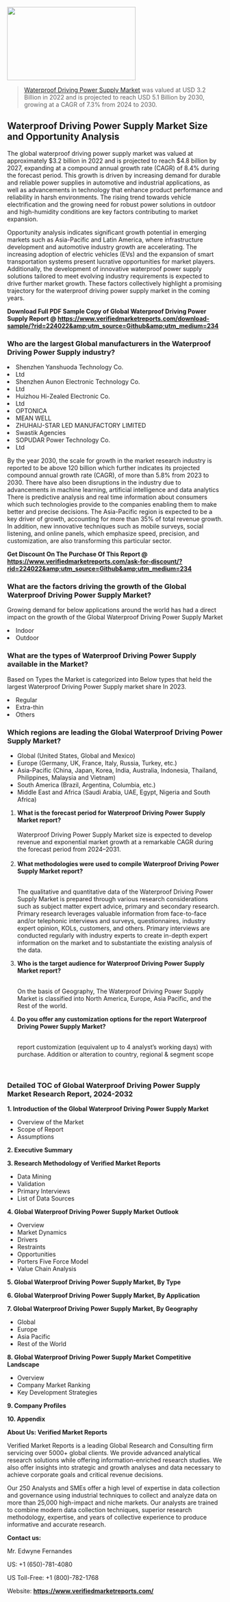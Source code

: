<img src="https://ffe5etoiles.com/wp-content/uploads/2024/12/MST1-300x171.png" alt="" width="300" height="171" class="alignnone size-medium wp-image-20088" /><blockquote><p><p><a href="https://www.verifiedmarketreports.com/download-sample/?rid=224022&utm_source=Github&utm_medium=234" target="_blank">Waterproof Driving Power Supply Market</a> was valued at USD 3.2 Billion in 2022 and is projected to reach USD 5.1 Billion by 2030, growing at a CAGR of 7.3% from 2024 to 2030.</p></blockquote><p><h2>Waterproof Driving Power Supply Market Size and Opportunity Analysis</h2><p>The global waterproof driving power supply market was valued at approximately $3.2 billion in 2022 and is projected to reach $4.8 billion by 2027, expanding at a compound annual growth rate (CAGR) of 8.4% during the forecast period. This growth is driven by increasing demand for durable and reliable power supplies in automotive and industrial applications, as well as advancements in technology that enhance product performance and reliability in harsh environments. The rising trend towards vehicle electrification and the growing need for robust power solutions in outdoor and high-humidity conditions are key factors contributing to market expansion.</p><p>Opportunity analysis indicates significant growth potential in emerging markets such as Asia-Pacific and Latin America, where infrastructure development and automotive industry growth are accelerating. The increasing adoption of electric vehicles (EVs) and the expansion of smart transportation systems present lucrative opportunities for market players. Additionally, the development of innovative waterproof power supply solutions tailored to meet evolving industry requirements is expected to drive further market growth. These factors collectively highlight a promising trajectory for the waterproof driving power supply market in the coming years.</p></p><p class=""><strong>Download Full PDF Sample Copy of Global Waterproof Driving Power Supply Report @ <a href="https://www.verifiedmarketreports.com/download-sample/?rid=224022&amp;utm_source=Github&amp;utm_medium=234" target="_blank">https://www.verifiedmarketreports.com/download-sample/?rid=224022&amp;utm_source=Github&amp;utm_medium=234</a></strong></p><h3 id="" class="">Who are the largest Global manufacturers in the Waterproof Driving Power Supply industry?</h3><p><li>Shenzhen Yanshuoda Technology Co.</li><li> Ltd</li><li> Shenzhen Aunon Electronic Technology Co.</li><li> Ltd</li><li> Huizhou Hi-Zealed Electronic Co.</li><li> Ltd</li><li> OPTONICA</li><li> MEAN WELL</li><li> ZHUHAIJ-STAR LED MANUFACTORY LIMITED</li><li> Swastik Agencies</li><li> SOPUDAR Power Technology Co.</li><li>Ltd</li></p><div class=""><div class="" dir="" data-message-author-role="" data-message-id="" data-message-model-slug=""><div class=""><div class=""><div class=""><div class="" dir="" data-message-author-role="" data-message-id="" data-message-model-slug=""><div class=""><div class=""><p>By the year 2030, the scale for growth in the market research industry is reported to be above 120 billion which further indicates its projected compound annual growth rate (CAGR), of more than 5.8% from 2023 to 2030. There have also been disruptions in the industry due to advancements in machine learning, artificial intelligence and data analytics There is predictive analysis and real time information about consumers which such technologies provide to the companies enabling them to make better and precise decisions. The Asia-Pacific region is expected to be a key driver of growth, accounting for more than 35% of total revenue growth. In addition, new innovative techniques such as mobile surveys, social listening, and online panels, which emphasize speed, precision, and customization, are also transforming this particular sector.</p><p><strong>Get Discount On The Purchase Of This Report @&nbsp; <a href="https://www.verifiedmarketreports.com/ask-for-discount/?rid=224022&amp;utm_source=Github&amp;utm_medium=234" target="_blank">https://www.verifiedmarketreports.com/ask-for-discount/?rid=224022&amp;utm_source=Github&amp;utm_medium=234</a></strong></p></div></div></div></div></div></div></div></div><h3 id="" class="">What are the factors driving the growth of the Global Waterproof Driving Power Supply Market?</h3><p id="" class="">Growing demand for below applications around the world has had a direct impact on the growth of the Global Waterproof Driving Power Supply Market</p><p id="" class=""><li>Indoor</li><li> Outdoor</li></p><h3 id="" class="">What are the types of Waterproof Driving Power Supply available in the Market?</h3><p id="" class="">Based on Types the Market is categorized into Below types that held the largest Waterproof Driving Power Supply market share In 2023.</p><p id="" class=""><li>Regular</li><li> Extra-thin</li><li> Others</li></p><h3 id="" class="">Which regions are leading the Global Waterproof Driving Power Supply Market?</h3><ul><li>Global (United States, Global and Mexico)</li><li>Europe (Germany, UK, France, Italy, Russia, Turkey, etc.)</li><li>Asia-Pacific (China, Japan, Korea, India, Australia, Indonesia, Thailand, Philippines, Malaysia and Vietnam)</li><li>South America (Brazil, Argentina, Columbia, etc.)</li><li>Middle East and Africa (Saudi Arabia, UAE, Egypt, Nigeria and South Africa)</li></ul><p><ol><li><strong>What is the forecast period for Waterproof Driving Power Supply Market report?<br /></strong><br /><span data-sheets-root="1" data-sheets-value="{&quot;1&quot;:2,&quot;2&quot;:&quot;XXXX size is expected to develop revenue and exponential market growth at a remarkable CAGR during the forecast period from 2024&ndash;2030.&quot;}" data-sheets-userformat="{&quot;2&quot;:12674,&quot;4&quot;:{&quot;1&quot;:2,&quot;2&quot;:16776960},&quot;10&quot;:2,&quot;11&quot;:0,&quot;15&quot;:&quot;Arial&quot;,&quot;16&quot;:12}">Waterproof Driving Power Supply Market size is expected to develop revenue and exponential market growth at a remarkable CAGR during the forecast period from 2024&ndash;2031.</span><br /><br /></li><li><strong>What methodologies were used to compile Waterproof Driving Power Supply Market report?<br /><br /></strong><p>The qualitative and quantitative data of the&nbsp;Waterproof Driving Power Supply Market is prepared through various research considerations such as subject matter expert advice, primary and secondary research. Primary research leverages valuable information from face-to-face and/or telephonic interviews and surveys, questionnaires, industry expert opinion, KOLs, customers, and others. Primary interviews are conducted regularly with industry experts to create in-depth expert information on the market and to substantiate the existing analysis of the data.&nbsp;</p></li><li><strong>Who is the target audience for Waterproof Driving Power Supply Market report?<br /><br /></strong><p>On the basis of Geography, The&nbsp;Waterproof Driving Power Supply Market is classified into North America, Europe, Asia Pacific, and the Rest of the world.</p></li><li><strong>Do you offer any customization options for the report Waterproof Driving Power Supply Market?<br /><br /></strong><p>report customization (equivalent up to 4 analyst&rsquo;s working days) with purchase. Addition or alteration to country, regional &amp; segment scope</p><p>&nbsp;</p></li></ol></p><h3 id="" class="">Detailed TOC of Global Waterproof Driving Power Supply Market Research Report, 2024-2032</h3><p id="" class=""><strong>1. Introduction of the Global Waterproof Driving Power Supply Market</strong></p><ul><li>Overview of the Market</li><li>Scope of Report</li><li>Assumptions</li></ul><p id="" class=""><strong>2. Executive Summary</strong></p><p id="" class=""><strong>3. Research Methodology of&nbsp;Verified Market Reports</strong></p><ul><li>Data Mining</li><li>Validation</li><li>Primary Interviews</li><li>List of Data Sources</li></ul><p id="" class=""><strong>4. Global Waterproof Driving Power Supply Market Outlook</strong></p><ul><li>Overview</li><li>Market Dynamics</li><li>Drivers</li><li>Restraints</li><li>Opportunities</li><li>Porters Five Force Model</li><li>Value Chain Analysis</li></ul><p id="" class=""><strong>5. Global Waterproof Driving Power Supply Market, By&nbsp;Type</strong></p><p id="" class=""><strong>6. Global Waterproof Driving Power Supply Market, By Application</strong></p><p id="" class=""><strong>7. Global Waterproof Driving Power Supply Market, By Geography</strong></p><ul><li>Global</li><li>Europe</li><li>Asia Pacific</li><li>Rest of the World</li></ul><p id="" class=""><strong>8. Global Waterproof Driving Power Supply Market Competitive Landscape</strong></p><ul><li>Overview</li><li>Company Market Ranking</li><li>Key Development Strategies</li></ul><p id="" class=""><strong>9. Company Profiles</strong></p><p id="" class=""><strong>10. Appendix</strong></p><p id="" class=""><strong>About Us: Verified Market Reports</strong></p><p id="" class="">Verified Market Reports is a leading Global Research and Consulting firm servicing over 5000+ global clients. We provide advanced analytical research solutions while offering information-enriched research studies. We also offer insights into strategic and growth analyses and data necessary to achieve corporate goals and critical revenue decisions.</p><p id="" class="">Our 250 Analysts and SMEs offer a high level of expertise in data collection and governance using industrial techniques to collect and analyze data on more than 25,000 high-impact and niche markets. Our analysts are trained to combine modern data collection techniques, superior research methodology, expertise, and years of collective experience to produce informative and accurate research.</p><p id="" class=""><strong>Contact us:</strong></p><p id="" class="">Mr. Edwyne Fernandes</p><p id="" class="">US: +1 (650)-781-4080</p><p id="" class="">US Toll-Free: +1 (800)-782-1768</p><p id="" class="">Website: <a target="" data-test-app-aware-link=""><strong>https://www.verifiedmarketreports.com/</strong></a></p>
